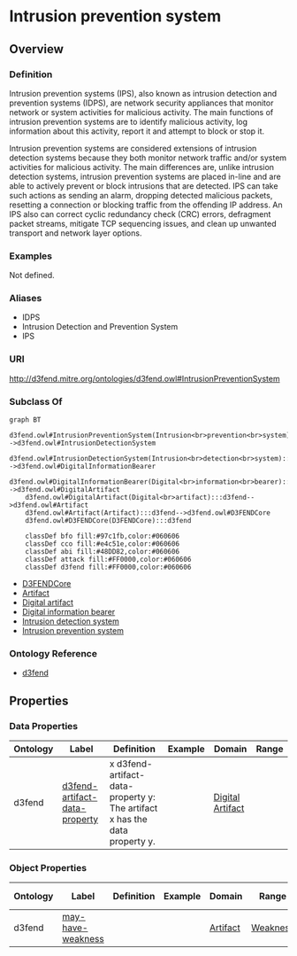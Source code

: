 # Intrusion prevention system

## Overview

### Definition
Intrusion prevention systems (IPS), also known as intrusion detection and prevention systems (IDPS), are network security appliances that monitor network or system activities for malicious activity. The main functions of intrusion prevention systems are to identify malicious activity, log information about this activity, report it and attempt to block or stop it.

Intrusion prevention systems are considered extensions of intrusion detection systems because they both monitor network traffic and/or system activities for malicious activity. The main differences are, unlike intrusion detection systems, intrusion prevention systems are placed in-line and are able to actively prevent or block intrusions that are detected. IPS can take such actions as sending an alarm, dropping detected malicious packets, resetting a connection or blocking traffic from the offending IP address. An IPS also can correct cyclic redundancy check (CRC) errors, defragment packet streams, mitigate TCP sequencing issues, and clean up unwanted transport and network layer options.

### Examples
Not defined.

### Aliases
- IDPS
- Intrusion Detection and Prevention System
- IPS

### URI
http://d3fend.mitre.org/ontologies/d3fend.owl#IntrusionPreventionSystem

### Subclass Of
```mermaid
graph BT
    d3fend.owl#IntrusionPreventionSystem(Intrusion<br>prevention<br>system):::d3fend-->d3fend.owl#IntrusionDetectionSystem
    d3fend.owl#IntrusionDetectionSystem(Intrusion<br>detection<br>system):::d3fend-->d3fend.owl#DigitalInformationBearer
    d3fend.owl#DigitalInformationBearer(Digital<br>information<br>bearer):::d3fend-->d3fend.owl#DigitalArtifact
    d3fend.owl#DigitalArtifact(Digital<br>artifact):::d3fend-->d3fend.owl#Artifact
    d3fend.owl#Artifact(Artifact):::d3fend-->d3fend.owl#D3FENDCore
    d3fend.owl#D3FENDCore(D3FENDCore):::d3fend
    
    classDef bfo fill:#97c1fb,color:#060606
    classDef cco fill:#e4c51e,color:#060606
    classDef abi fill:#48DD82,color:#060606
    classDef attack fill:#FF0000,color:#060606
    classDef d3fend fill:#FF0000,color:#060606
```

- [D3FENDCore](/docs/ontology/reference/model/D3FENDCore/D3FENDCore.md)
- [Artifact](/docs/ontology/reference/model/D3FENDCore/Artifact/Artifact.md)
- [Digital artifact](/docs/ontology/reference/model/D3FENDCore/Artifact/Digital%20artifact/Digital%20artifact.md)
- [Digital information bearer](/docs/ontology/reference/model/D3FENDCore/Artifact/Digital%20artifact/Digital%20information%20bearer/Digital%20information%20bearer.md)
- [Intrusion detection system](/docs/ontology/reference/model/D3FENDCore/Artifact/Digital%20artifact/Digital%20information%20bearer/Intrusion%20detection%20system/Intrusion%20detection%20system.md)
- [Intrusion prevention system](/docs/ontology/reference/model/D3FENDCore/Artifact/Digital%20artifact/Digital%20information%20bearer/Intrusion%20detection%20system/Intrusion%20prevention%20system/Intrusion%20prevention%20system.md)


### Ontology Reference
- [d3fend](http://d3fend.mitre.org/ontologies/d3fend.owl#)

## Properties
### Data Properties
| Ontology | Label | Definition | Example | Domain | Range |
|----------|-------|------------|---------|--------|-------|
| d3fend | [d3fend-artifact-data-property](http://d3fend.mitre.org/ontologies/d3fend.owl#d3fend-artifact-data-property) | x d3fend-artifact-data-property y: The artifact x has the data property y. |  | [Digital Artifact](/docs/ontology/reference/model/D3FENDCore/Artifact/Digital%20artifact/Digital%20artifact.md) | []() |

### Object Properties
| Ontology | Label | Definition | Example | Domain | Range | Inverse Of |
|----------|-------|------------|---------|--------|-------|------------|
| d3fend | [may-have-weakness](http://d3fend.mitre.org/ontologies/d3fend.owl#may-have-weakness) |  |  | [Artifact](/docs/ontology/reference/model/D3FENDCore/Artifact/Artifact.md) | [Weakness](/docs/ontology/reference/model/D3FENDCore/Weakness/Weakness.md) | []() |

